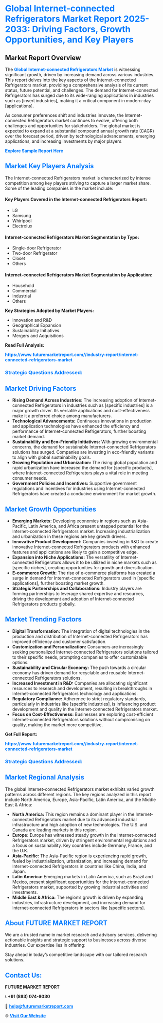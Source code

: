 <h1 style="color: #007BFF;">Global Internet-connected Refrigerators Market Report 2025-2033: Driving Factors, Growth Opportunities, and Key Players</h1>

<section id="overview">
<h2>Market Report Overview</h2>
<p>The <a href="https://www.futuremarketreport.com//industry-report/internet-connected-refrigerators-market" style="color: #007BFF; text-decoration: none;"><strong>Global Internet-connected Refrigerators Market</strong></a> is witnessing significant growth, driven by increasing demand across various industries. This report delves into the key aspects of the Internet-connected Refrigerators market, providing a comprehensive analysis of its current status, future potential, and challenges. The demand for Internet-connected Refrigerators has surged due to its wide-ranging applications in industries such as [insert industries], making it a critical component in modern-day [applications].</p>
<p>As consumer preferences shift and industries innovate, the Internet-connected Refrigerators market continues to evolve, offering both challenges and opportunities for stakeholders. The global market is expected to expand at a substantial compound annual growth rate (CAGR) over the forecast period, driven by technological advancements, emerging applications, and increasing investments by major players.</p>
</section>

<section id="overview">
<p><a href="https://www.futuremarketreport.com//request-sample/reportId=52706" style="color: #007BFF; text-decoration: none;"><strong>Explore Sample Report Here</strong></a></p>
</section>

<section id="key-players">
<h2 style="color: #007BFF;">Market Key Players Analysis</h2>
<p>The Internet-connected Refrigerators market is characterized by intense competition among key players striving to capture a larger market share. Some of the leading companies in the market include:</p>
<h4>Key Players Covered in the Internet-connected Refrigerators Report:</h4>
<ul><li>LG</li><li>Samsung</li><li>Whirlpool</li><li>Electrolux</li></ul>
<h4>Internet-connected Refrigerators Market Segmentation by Type:</h4>
<ul><li>Single-door Refrigerator</li><li>Two-door Refrigerator</li><li>Closet</li><li>Others</li></ul>

<h4>Internet-connected Refrigerators Market Segmentation by Application:</h4>
<ul><li>Household</li><li>Commercial</li><li>Industrial</li><li>Others</li></ul>
<p><strong>Key Strategies Adopted by Market Players:</strong></p>
<ul>
<li>Innovation and R&D</li>
<li>Geographical Expansion</li>
<li>Sustainability Initiatives</li>
<li>Mergers and Acquisitions</li>
</ul>
</section>

<section>
<p><strong>Read Full Analysis: </strong></p><a href="https://www.futuremarketreport.com//industry-report/internet-connected-refrigerators-market" style="color: #007BFF; text-decoration: none;"><strong>https://www.futuremarketreport.com//industry-report/internet-connected-refrigerators-market</strong></a>
<h3 style="color: #007BFF;">Strategic Questions Addressed:</h3>
</section>

<section id="driving-factors">
<h2 style="color: #007BFF;">Market Driving Factors</h2>
<ul>
<li><strong>Rising Demand Across Industries:</strong> The increasing adoption of Internet-connected Refrigerators in industries such as [specific industries] is a major growth driver. Its versatile applications and cost-effectiveness make it a preferred choice among manufacturers.</li>
<li><strong>Technological Advancements:</strong> Continuous innovations in production and application technologies have enhanced the efficiency and performance of Internet-connected Refrigerators, further boosting market demand.</li>
<li><strong>Sustainability and Eco-Friendly Initiatives:</strong> With growing environmental concerns, the demand for sustainable Internet-connected Refrigerators solutions has surged. Companies are investing in eco-friendly variants to align with global sustainability goals.</li>
<li><strong>Growing Population and Urbanization:</strong> The rising global population and rapid urbanization have increased the demand for [specific products], where Internet-connected Refrigerators plays a vital role in meeting consumer needs.</li>
<li><strong>Government Policies and Incentives:</strong> Supportive government regulations and incentives for industries using Internet-connected Refrigerators have created a conducive environment for market growth.</li>
</ul>
</section>

<section id="growth-opportunities">
<h2 style="color: #007BFF;">Market Growth Opportunities</h2>
<ul>
<li><strong>Emerging Markets:</strong> Developing economies in regions such as Asia-Pacific, Latin America, and Africa present untapped potential for the Internet-connected Refrigerators market. Increasing industrialization and urbanization in these regions are key growth drivers.</li>
<li><strong>Innovative Product Development:</strong> Companies investing in R&D to create innovative Internet-connected Refrigerators products with enhanced features and applications are likely to gain a competitive edge.</li>
<li><strong>Expansion into Niche Applications:</strong> The versatility of Internet-connected Refrigerators allows it to be utilized in niche markets such as [specific niches], creating opportunities for growth and diversification.</li>
<li><strong>E-commerce Growth:</strong> The rise of e-commerce platforms has created a surge in demand for Internet-connected Refrigerators used in [specific applications], further boosting market growth.</li>
<li><strong>Strategic Partnerships and Collaborations:</strong> Industry players are forming partnerships to leverage shared expertise and resources, driving the development and adoption of Internet-connected Refrigerators products globally.</li>
</ul>
</section>

<section id="trending-factors">
<h2 style="color: #007BFF;">Market Trending Factors</h2>
<ul>
<li><strong>Digital Transformation:</strong> The integration of digital technologies in the production and distribution of Internet-connected Refrigerators has improved efficiency and customer satisfaction.</li>
<li><strong>Customization and Personalization:</strong> Consumers are increasingly seeking personalized Internet-connected Refrigerators solutions tailored to their specific needs, prompting companies to offer customizable options.</li>
<li><strong>Sustainability and Circular Economy:</strong> The push towards a circular economy has driven demand for recyclable and reusable Internet-connected Refrigerators solutions.</li>
<li><strong>Increased Investment in R&D:</strong> Companies are allocating significant resources to research and development, resulting in breakthroughs in Internet-connected Refrigerators technology and applications.</li>
<li><strong>Regulatory Compliance:</strong> Adherence to strict regulatory standards, particularly in industries like [specific industries], is influencing product development and quality in the Internet-connected Refrigerators market.</li>
<li><strong>Focus on Cost-Effectiveness:</strong> Businesses are exploring cost-efficient Internet-connected Refrigerators solutions without compromising on quality, making the market more competitive.</li>
</ul>
</section>

<section>
<p><strong>Get Full Report: </strong></p><a href="https://www.futuremarketreport.com//industry-report/internet-connected-refrigerators-market" style="color: #007BFF; text-decoration: none;"><strong>https://www.futuremarketreport.com//industry-report/internet-connected-refrigerators-market</strong></a>
<h3 style="color: #007BFF;">Strategic Questions Addressed:</h3>
</section>


<section id="regional-analysis">
<h2 style="color: #007BFF;">Market Regional Analysis</h2>
<p>The global Internet-connected Refrigerators market exhibits varied growth patterns across different regions. The key regions analyzed in this report include North America, Europe, Asia-Pacific, Latin America, and the Middle East & Africa:</p>
<ul>
<li><strong>North America:</strong> This region remains a dominant player in the Internet-connected Refrigerators market due to its advanced industrial infrastructure and high adoption of new technologies. The U.S. and Canada are leading markets in this region.</li>
<li><strong>Europe:</strong> Europe has witnessed steady growth in the Internet-connected Refrigerators market, driven by stringent environmental regulations and a focus on sustainability. Key countries include Germany, France, and the U.K.</li>
<li><strong>Asia-Pacific:</strong> The Asia-Pacific region is experiencing rapid growth, fueled by industrialization, urbanization, and increasing demand for Internet-connected Refrigerators in countries like China, India, and Japan.</li>
<li><strong>Latin America:</strong> Emerging markets in Latin America, such as Brazil and Mexico, present significant opportunities for the Internet-connected Refrigerators market, supported by growing industrial activities and investments.</li>
<li><strong>Middle East & Africa:</strong> The region’s growth is driven by expanding industries, infrastructure development, and increasing demand for Internet-connected Refrigerators in sectors like [specific sectors].</li>
</ul>
</section>

<footer>
<h2 style="color: #007BFF;">About FUTURE MARKET REPORT</h2>
<p>We are a trusted name in market research and advisory services, delivering actionable insights and strategic support to businesses across diverse industries. Our expertise lies in offering:</p>

<p>Stay ahead in today’s competitive landscape with our tailored research solutions.</p>

<h2 style="color: #007BFF;">Contact Us:</h2>
<p><strong>FUTURE MARKET REPORT</strong></p>
<p>📞 <strong>+91 (883) 074-8030</strong></p>
<p>📧 <strong><a href="mailto:help@futuremarketreport.com" style="color: #007BFF;">help@futuremarketreport.com</a></strong></p>
<p>🌐 <strong><a href="https://www.futuremarketreport.com/" style="color: #007BFF;">Visit Our Website</a></strong></p>
</footer>